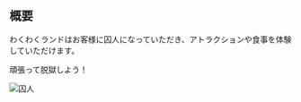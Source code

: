 ## 概要
  わくわくランドはお客様に囚人になっていただき、アトラクションや食事を体験していただけます。　　
  
  頑張って脱獄しよう！　　
  
  ![囚人](http://3.bp.blogspot.com/-owynIKslu78/VixBPxPNAtI/AAAAAAAAz_o/jVqeKsO6AQI/s180-c/hanzai_datsugoku.png)
